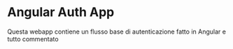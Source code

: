 # Angular Auth App

Questa webapp contiene un flusso base di autenticazione fatto in Angular e tutto commentato
